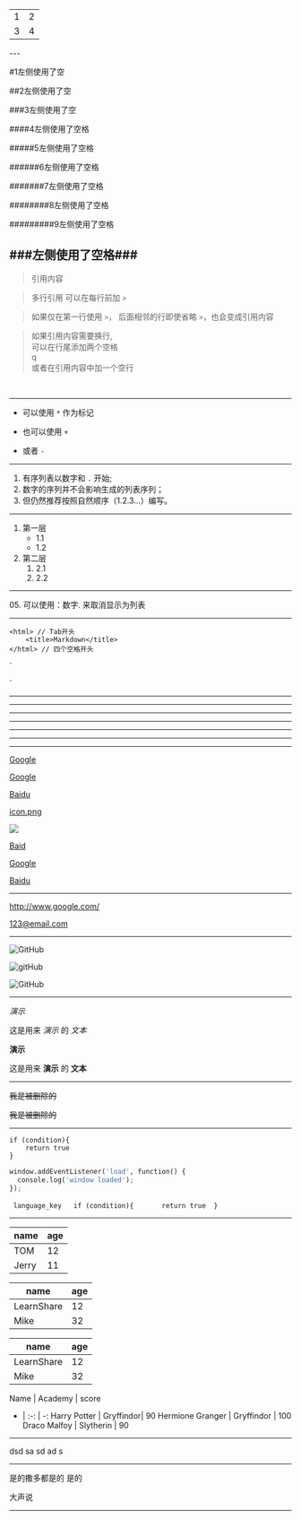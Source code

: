 <table>
  <tr>
    <td>1</td>
    <td>2</td>
  </tr>
  <tr>
    <td >3</td>
    <td>4</td>
  </tr>
</table>
---



#1左侧使用了空   

##2左侧使用了空

###3左侧使用了空

####4左侧使用了空格

#####5左侧使用了空格

######6左侧使用了空格

#######7左侧使用了空格

########8左侧使用了空格

#########9左侧使用了空格

 ###左侧使用了空格###
-------
>引用内容

>多行引用
>可以在每行前加 `>`

>如果仅在第一行使用 `>`，
后面相邻的行即使省略 `>`，也会变成引用内容


>如果引用内容需要换行,  
>可以在行尾添加两个空格  
>  q  
>或者在引用内容中加一个空行

<br/>

---
 
* 可以使用 `*` 作为标记
+ 也可以使用 `+`
- 或者 `-`

---

1. 有序列表以数字和 `.` 开始;
2. 数字的序列并不会影响生成的列表序列；
4. 但仍然推荐按照自然顺序（1.2.3...）编写。


---
1. 第一层
	* 1.1
	* 1.2
2. 第二层
	1. 2.1
	2. 2.2

---
	
05\. 可以使用：数字\. 来取消显示为列表

---
	<html> // Tab开头
    	<title>Markdown</title>
    </html> // 四个空格开头

 
`<html>
   <title>Markdown</title>
</html>`

---

***
---
___

* * *
- - -

---

[Google](http://www.google.com/)

 
[Google](http://www.google.com/ "baidu")


[Baidu](http://www.baidu.com/)

[icon.png](./media/gu.jpeg)

<img src = "./media/gu.jpeg"/>

[Baid][Baidu]

[Google][]

[Baidu][]

[Google]: http://www.google.com/ "Google"

[Baidu]: <http://www.baidu.com/> "BAIDU"

---

<http://www.google.com/>

<123@email.com>

---

![GitHub]()


![gitHub](https://avatars2.githubusercontent.com/u/3265208?v=3&s=100 "GitHub,Social Coding")

![GitHub][github]

[gitHub]:https://avatars2.githubusercontent.com/u/3265208?v=3&s=100 "GitHub,Social Coding"


----
<em>演示</em>

这是用来 *演示* 的 _文本_

<strong>演示</strong>

这是用来 **演示** 的 __文本__

----


<del> 我是被删除的 </del>

~~我是被删除的~~

----



``` language_key
if (condition){ 
	return true 
}
```


```python
window.addEventListener('load', function() {
  console.log('window loaded');
});
```

` ` ` language_key  
if (condition){      
return true 
} 
` ` `

----

name|age 
----|---
TOM |12
Jerry | 11

name | age
---- | ---
LearnShare | 12
Mike |  32

|    name    | age |
| ---------- | --- |
| LearnShare |  12 |
| Mike       |  32 |

Name | Academy | score 
- | :-: | -: 
Harry Potter | Gryffindor| 90 
Hermione Granger | Gryffindor | 100 
Draco Malfoy | Slytherin | 90


---
dsd sa sd ad s

---



是的撒多都是的
是的

大声说



---